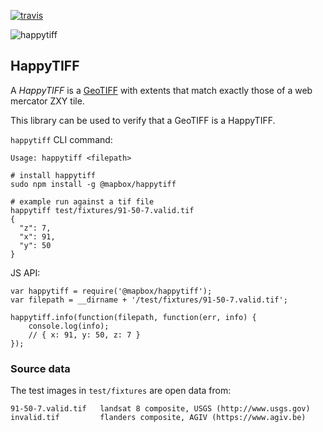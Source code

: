 [![travis](https://travis-ci.com/mapbox/node-happytiff.svg?branch=master)](https://travis-ci.com/mapbox/node-happytiff)

![happytiff](https://cloud.githubusercontent.com/assets/83384/5769985/4b3b8264-9cf1-11e4-81ce-3fed6d277acf.gif)

HappyTIFF
---------
A *HappyTIFF* is a [GeoTIFF](http://en.wikipedia.org/wiki/GeoTIFF) with extents that match exactly those of a web mercator ZXY tile.

This library can be used to verify that a GeoTIFF is a HappyTIFF.

`happytiff` CLI command:

    Usage: happytiff <filepath>

    # install happytiff
    sudo npm install -g @mapbox/happytiff

    # example run against a tif file
    happytiff test/fixtures/91-50-7.valid.tif
    {
      "z": 7,
      "x": 91,
      "y": 50
    }

JS API:

    var happytiff = require('@mapbox/happytiff');
    var filepath = __dirname + '/test/fixtures/91-50-7.valid.tif';

    happytiff.info(function(filepath, function(err, info) {
        console.log(info);
        // { x: 91, y: 50, z: 7 }
    });

### Source data

The test images in `test/fixtures` are open data from:

    91-50-7.valid.tif   landsat 8 composite, USGS (http://www.usgs.gov)
    invalid.tif         flanders composite, AGIV (https://www.agiv.be)

